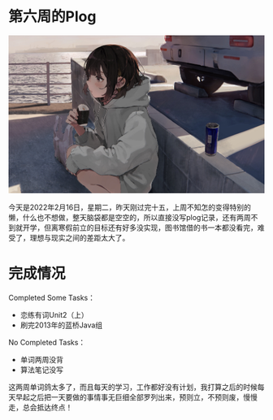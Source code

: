 # 第六周的Plog

![](./Source/06/preface.jpg)

​		今天是2022年2月16日，星期二，昨天刚过完十五，上周不知怎的变得特别的懒，什么也不想做，整天脑袋都是空空的，所以直接没写plog记录，还有两周不到就开学，但离寒假前立的目标还有好多没实现，图书馆借的书一本都没看完，难受了，理想与现实之间的差距太大了。



# 完成情况

Completed Some Tasks：

- 恋练有词Unit2（上）
- 刷完2013年的蓝桥Java组

No Completed Tasks：

- 单词两周没背
- 算法笔记没写

​		这两周单词鸽太多了，而且每天的学习，工作都好没有计划，我打算之后的时候每天早起之后把一天要做的事情事无巨细全部罗列出来，预则立，不预则废，慢慢走，总会抵达终点！